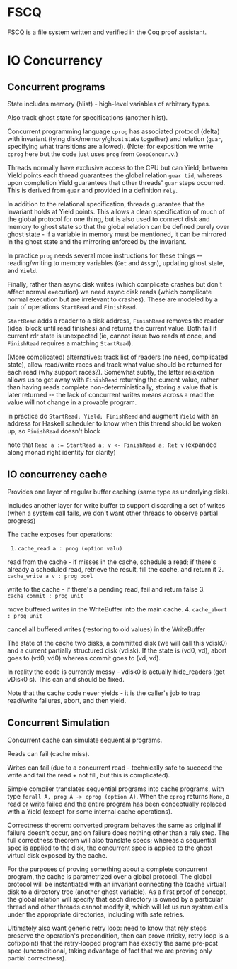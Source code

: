 # FSCQ
FSCQ is a file system written and verified in the Coq proof assistant.

# IO Concurrency

## Concurrent programs

State includes memory (hlist) - high-level variables of arbitrary types.

Also track ghost state for specifications (another hlist).

Concurrent programming language `cprog` has associated protocol (delta) with invariant (tying disk/memory/ghost state together) and relation (`guar`, specifying what transitions are allowed). (Note: for exposition we write `cprog` here but the code just uses `prog` from `CoopConcur.v`.)

Threads normally have exclusive access to the CPU but can Yield; between Yield points each thread guarantees the global relation `guar tid`, whereas upon completion Yield guarantees that other threads' `guar` steps occurred. This is derived from `guar` and provided in a definition `rely`.

In addition to the relational specification, threads guarantee that the invariant holds at Yield points. This allows a clean specification of much of the global protocol for one thing, but is also used to connect disk and memory to ghost state so that the global relation can be defined purely over ghost state - if a variable in memory must be mentioned, it can be mirrored in the ghost state and the mirroring enforced by the invariant.

In practice `prog` needs several more instructions for these things -- reading/writing to memory variables (`Get` and `Assgn`), updating ghost state, and `Yield`.

Finally, rather than async disk writes (which complicate crashes but don't affect normal execution) we need async disk reads (which complicate normal execution but are irrelevant to crashes). These are modeled by a pair of operations `StartRead` and `FinishRead`.

`StartRead` adds a reader to a disk address, `FinishRead` removes the reader (idea: block until read finishes) and returns the current value. Both fail if current rdr state is unexpected (ie, cannot issue two reads at once, and `FinishRead` requires a matching `StartRead`).

(More complicated) alternatives: track list of readers (no need, complicated state), allow read/write races and track what value should be returned for each read (why support races?). Somewhat subtly, the latter relaxation allows us to get away with `FinishRead` returning the current value, rather than having reads complete non-deterministically, storing a value that is later returned -- the lack of concurrent writes means across a read the value will not change in a provable program.

in practice do `StartRead; Yield; FinishRead` and augment `Yield` with an address for Haskell scheduler to know when this thread should be woken up, so `FinishRead` doesn't block

note that `Read a := StartRead a; v <- FinishRead a; Ret v` (expanded along monad right identity for clarity)

## IO concurrency cache

Provides one layer of regular buffer caching (same type as underlying disk).

Includes another layer for write buffer to support discarding a set of writes (when a system call fails, we don't want other threads to observe partial progress)

The cache exposes four operations:

1. `cache_read a : prog (option valu)`

  read from the cache - if misses in the cache, schedule a read; if there's already a scheduled read, retrieve the result, fill the cache, and return it
2. `cache_write a v : prog bool`

  write to the cache - if there's a pending read, fail and return false
3. `cache_commit : prog unit`

  move buffered writes in the WriteBuffer into the main cache.
4. `cache_abort : prog unit`

  cancel all buffered writes (restoring to old values) in the WriteBuffer

The state of the cache two disks, a committed disk (we will call this vdisk0) and a current partially structured disk (vdisk). If the state is (vd0, vd), abort goes to (vd0, vd0) whereas commit goes to (vd, vd).

In reality the code is currently messy - vdisk0 is actually hide_readers (get vDisk0 s). This can and should be fixed.

Note that the cache code never yields - it is the caller's job to trap read/write failures, abort, and then yield.


## Concurrent Simulation

Concurrent cache can simulate sequential programs.

Reads can fail (cache miss).

Writes can fail (due to a concurrent read - technically safe to succeed the write and fail the read + not fill, but this is complicated).

Simple compiler translates sequential programs into cache programs, with type `forall A, prog A -> cprog (option A)`. When the `cprog` returns `None`, a read or write failed and the entire program has been conceptually replaced with a Yield (except for some internal cache operations).

Correctness theorem: converted program behaves the same as original if failure doesn't occur, and on failure does nothing other than a rely step. The full correctness theorem will also translate specs; whereas a sequential spec is applied to the disk, the concurrent spec is applied to the ghost virtual disk exposed by the cache.

For the purposes of proving something about a complete concurrent program, the cache is parametrized over a global protocol. The global protocol will be instantiated with an invariant connecting the (cache virtual) disk to a directory tree (another ghost variable). As a first proof of concept, the global relation will specify that each directory is owned by a particular thread and other threads cannot modify it, which will let us run system calls under the appropriate directories, including with safe retries.

Ultimately also want generic retry loop: need to know that rely steps preserve the operation's precondition, then can prove (tricky, retry loop is a cofixpoint) that the retry-looped program has exactly the same pre-post spec (unconditional, taking advantage of fact that we are proving only partial correctness).
